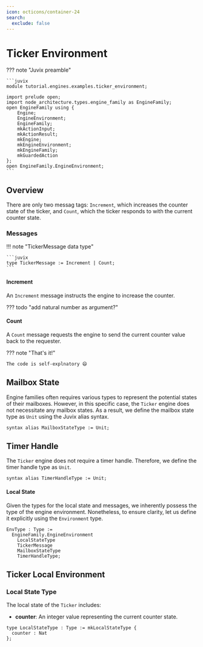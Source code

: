 ```yaml
---
icon: octicons/container-24
search:
  exclude: false
---
```


# Ticker Environment

??? note "Juvix preamble" 

    ```juvix
    module tutorial.engines.examples.ticker_environment;

    import prelude open;
    import node_architecture.types.engine_family as EngineFamily;
    open EngineFamily using {
        Engine;
        EngineEnvironment;
        EngineFamily;
        mkActionInput;
        mkActionResult;
        mkEngine;
        mkEngineEnvironment;
        mkEngineFamily;
        mkGuardedAction
    };
    open EngineFamily.EngineEnvironment;
    ```

## Overview

There are only two messag tags:
`Increment`, which increases the counter state of the ticker,
and `Count`, which the ticker responds to with the current counter state.

### Messages

!!! note "TickerMessage data type"

    ```juvix
    type TickerMessage := Increment | Count;
    ```

#### Increment 

An `Increment` message instructs the engine to increase the counter.

??? todo "add natural number as argument?"

#### Count

A `Count` message requests the engine to send
the current counter value back to the requester.

??? note "That's it!"

    The code is self-explnatory 😄 

## Mailbox State

Engine families often requires various types to represent the potential states
of their mailboxes. However, in this specific case, the `Ticker` engine does not
necessitate any mailbox states. As a result, we define the mailbox state type as
`Unit` using the Juvix alias syntax.

```juvix
syntax alias MailboxStateType := Unit;
```

## Timer Handle

The `Ticker` engine does not require a timer handle. Therefore, we define the
timer handle type as `Unit`.

```juvix
syntax alias TimerHandleType := Unit;
```

#### Local State

Given the types for the local state and messages, we inherently possess the type
of the engine environment. Nonetheless, to ensure clarity, let us define it
explicitly using the `Environment` type.

```juvix
EnvType : Type := 
  EngineFamily.EngineEnvironment 
    LocalStateType 
    TickerMessage
    MailboxStateType
    TimerHandleType;
```

## Ticker Local Environment

### Local State Type

The local state of the `Ticker` includes:

- **counter**: An integer value representing the current counter state.

```juvix
type LocalStateType : Type := mkLocalStateType {
  counter : Nat
};
```
